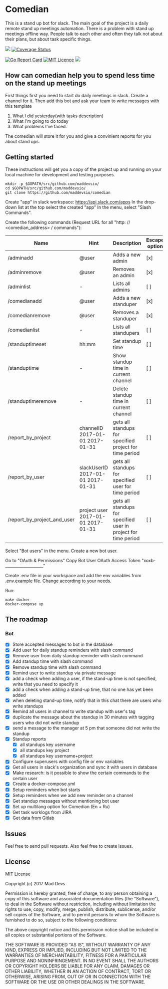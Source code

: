 # Comedian

This is a stand up bot for slack. 
The main goal of the project is a daily remote stand up meetings automation. There is a problem with stand up meetings offline way. People talk to each other and often they talk not about their plans, but about task specific things.

![](https://travis-ci.org/maddevsio/comedian.svg?branch=master)
[![Coverage Status](https://coveralls.io/repos/github/maddevsio/comedian/badge.svg)](https://coveralls.io/github/maddevsio/comedian)

[![Go Report Card](https://goreportcard.com/badge/github.com/maddevsio/comedian)](https://goreportcard.com/report/github.com/maddevsio/comedian)
[![MIT Licence](https://badges.frapsoft.com/os/mit/mit.svg?v=103)](https://opensource.org/licenses/mit-license.php)
[![](https://godoc.org/github.com/maddevsio/comedian?status.svg)](https://godoc.org/github.com/maddevsio/comedian)

## How can comedian help you to spend less time on the stand up meetings

First things first you need to start do daily meetings in slack. Create a channel for it. Then add this bot and ask your team to write messages with this template

1. What I did yesterday(with tasks description)
2. What I'm going to do today
3. What problems I've faced.

The comedian will store it for you and give a convinient reports for you about stand ups.

## Getting started

These instructions will get you a copy of the project up and running on your local machine for development and testing purposes. 

```
mkdir -p $GOPATH/src/github.com/maddevsio/
cd $GOPATH/src/github.com/maddevsio/
git clone https://github.com/maddevsio/comedian
```

Create "app" in slack workspace: https://api.slack.com/apps
In the drop-down list at the top select the created "app"
In the menu, select "Slash Commands".

Create the following commands (Request URL for all "http: // <comedian_address> / commands"):

| Name | Hint | Description | Escape option |
| --- | --- | --- | --- |
| /adminadd | @user | Adds a new admin | [x] |
| /adminremove | @user | Removes an admin | [x] |
| /adminlist | - | Lists all admins | [ ] |
| /comedianadd | @user | Adds a new standuper | [x] |
| /comedianremove | @user | Removes a standuper | [x] |
| /comedianlist | - | Lists all standupers | [ ] |
| /standuptimeset | hh:mm | Set standup time | [ ] |
| /standuptime | - | Show standup time in current channel | [ ] |
| /standuptimeremove | - | Delete standup time in current channel | [ ] |
| /report_by_project | channelID 2017-01-01 2017-01-31 | gets all standups for specified project for time period | [ ] |
| /report_by_user | slackUserID 2017-01-01 2017-01-31 | gets all standups for specified user for time period | [ ] |
| /report_by_project_and_user | project user 2017-01-01 2017-01-31 | gets all standups for specified user in project for time period | [ ] |

Select "Bot users" in the menu.
Create a new bot user.

Go to "OAuth & Permissions"
Copy Bot User OAuth Access Token
"xoxb-___________________"


Create .env file in your workspace and add the env variables from .env.example file. Change according to your needs.

Run:
```
make docker
docker-compose up
```


## The roadmap

### Bot
- [x] Store accepted messages to bot in the database
- [x] Add user for daily standup reminders with slash command
- [x] Remove user from daily standup reminder with slash command
- [x] Add standup time with slash command
- [x] Remove standup time with slash command
- [x] Remind user to write standup via private message 
- [x] add a check when adding a user, if the stand-up time is not specified, write that you need to specify it 
- [x] add a check when adding a stand-up time, that no one has yet been added 
- [x] when deleting stand-up time, notify that in this chat there are users who write standups 
- [x] Remind all users in channel to write standup with user's tag
- [x] duplicate the message about the standup in 30 minutes with tagging users who did not write standup
- [x] send a message to the manager at 5 pm that someone did not write the standup 
- [x] Standup reports
	- [x] all standups key username
	- [x] all standups key project
	- [x] all standups key username+project
- [x] Configure superusers with config file or env variables
- [x] Get all users in slack's organization and sync it with users in database
- [x] Make research: is it possible to show the certain commands to the certain user
- [x] Create a docker-compose.yml
- [x] Setup reminders when bot starts
- [x] Setup reminders when we add new reminder on a channel
- [x] Get standup messages without mentioning bot user
- [x] Set up multilang option for Comedian (En + Ru)
- [x] Get task worklogs from JIRA
- [x] Get data from Gitlab

## Issues

Feel free to send pull requests. Also feel free to create issues.

## License

MIT License

Copyright (c) 2017 Mad Devs

Permission is hereby granted, free of charge, to any person obtaining a copy of this software and associated documentation files (the "Software"), to deal in the Software without restriction, including without limitation the rights to use, copy, modify, merge, publish, distribute, sublicense, and/or sell copies of the Software, and to permit persons to whom the Software is furnished to do so, subject to the following conditions:

The above copyright notice and this permission notice shall be included in all copies or substantial portions of the Software.

THE SOFTWARE IS PROVIDED "AS IS", WITHOUT WARRANTY OF ANY KIND, EXPRESS OR IMPLIED, INCLUDING BUT NOT LIMITED TO THE WARRANTIES OF MERCHANTABILITY, FITNESS FOR A PARTICULAR PURPOSE AND NONINFRINGEMENT. IN NO EVENT SHALL THE AUTHORS OR COPYRIGHT HOLDERS BE LIABLE FOR ANY CLAIM, DAMAGES OR OTHER LIABILITY, WHETHER IN AN ACTION OF CONTRACT, TORT OR OTHERWISE, ARISING FROM, OUT OF OR IN CONNECTION WITH THE SOFTWARE OR THE USE OR OTHER DEALINGS IN THE SOFTWARE.
